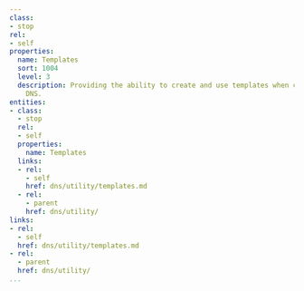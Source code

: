```yaml
---
class:
- stop
rel:
- self
properties:
  name: Templates
  sort: 1004
  level: 3
  description: Providing the ability to create and use templates when configuring
    DNS.
entities:
- class:
  - stop
  rel:
  - self
  properties:
    name: Templates
  links:
  - rel:
    - self
    href: dns/utility/templates.md
  - rel:
    - parent
    href: dns/utility/
links:
- rel:
  - self
  href: dns/utility/templates.md
- rel:
  - parent
  href: dns/utility/
...
```

